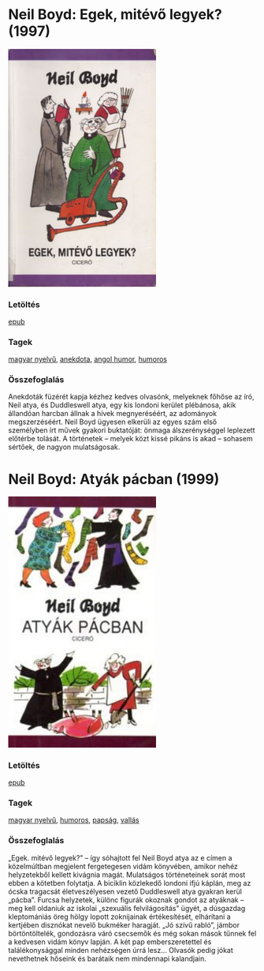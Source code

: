 # <a name="id_922">Neil Boyd: Egek, mitévő legyek? (1997)</a>
<img src="https://github.com/BercziSandor/calibre_lib/raw/main/libs/main/Neil%20Boyd/Egek%2C%20mitevo%20legyek_%20%28922%29/cover.jpg" alt="cover" width="300"/>

### Letöltés
[epub](https://github.com/BercziSandor/calibre_lib/raw/main/libs/main/Neil%20Boyd/Egek%2C%20mitevo%20legyek_%20%28922%29/Egek%2C%20mitevo%20legyek_%20-%20Neil%20Boyd.epub)

### Tagek
[magyar nyelvű](https://github.com/berczisandor/calibre_lib/blob/main/libs/main/_tags/magyar%20nyelv%c5%b1.md), [anekdota](https://github.com/berczisandor/calibre_lib/blob/main/libs/main/_tags/anekdota.md), [angol humor](https://github.com/berczisandor/calibre_lib/blob/main/libs/main/_tags/angol%20humor.md), [humoros](https://github.com/berczisandor/calibre_lib/blob/main/libs/main/_tags/humoros.md)

### Összefoglalás
<p class="description">Anekdoták füzérét kapja kézhez kedves olvasónk, melyeknek főhőse az író, Neil atya, és Duddleswell atya, egy kis londoni kerület plébánosa, akik állandóan harcban állnak a hívek megnyeréséért, az adományok megszerzéséért. Neil Boyd ügyesen elkerüli az egyes szám első személyben írt művek gyakori buktatóját: önmaga álszerénységgel leplezett előtérbe tolását. A történetek – melyek közt kissé pikáns is akad – sohasem sértőek, de nagyon mulatságosak.</p>


# <a name="id_923">Neil Boyd: Atyák pácban (1999)</a>
<img src="https://github.com/BercziSandor/calibre_lib/raw/main/libs/main/Neil%20Boyd/Atyak%20pacban%20%28923%29/cover.jpg" alt="cover" width="300"/>

### Letöltés
[epub](https://github.com/BercziSandor/calibre_lib/raw/main/libs/main/Neil%20Boyd/Atyak%20pacban%20%28923%29/Atyak%20pacban%20-%20Neil%20Boyd.epub)

### Tagek
[magyar nyelvű](https://github.com/berczisandor/calibre_lib/blob/main/libs/main/_tags/magyar%20nyelv%c5%b1.md), [humoros](https://github.com/berczisandor/calibre_lib/blob/main/libs/main/_tags/humoros.md), [papság](https://github.com/berczisandor/calibre_lib/blob/main/libs/main/_tags/paps%c3%a1g.md), [vallás](https://github.com/berczisandor/calibre_lib/blob/main/libs/main/_tags/vall%c3%a1s.md)

### Összefoglalás
<p class="description">„Egek. mitévő legyek?” – így sóhajtott fel Neil Boyd atya az e címen a közelmúltban megjelent fergetegesen vidám könyvében, amikor nehéz helyzetekből kellett kivágnia magát. Mulatságos történeteinek sorát most ebben a kötetben folytatja. A biciklin közlekedő londoni ifjú káplán, meg az ócska tragacsát életveszélyesen vezető Duddleswell atya gyakran kerül „pácba”. Furcsa helyzetek, különc figurák okoznak gondot az atyáknak – meg kell oldaniuk az iskolai „szexuális felvilágosítás” ügyét, a dúsgazdag kleptomániás öreg hölgy lopott zoknijainak értékesítését, elhárítani a kertjében disznókat nevelő bukméker haragját. „Jó szívű rabló”, jámbor börtöntöltelék, gondozásra váró csecsemők és még sokan mások tűnnek fel a kedvesen vidám könyv lapján. A két pap emberszeretettel és találékonysággal minden nehézségen úrrá lesz… Olvasók pedig jókat nevethetnek hőseink és barátaik nem mindennapi kalandjain.</p>


